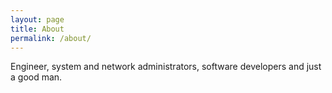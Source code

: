 ```yaml
---
layout: page
title: About
permalink: /about/
---
```

Engineer, system and network administrators, software developers and just a good man.
